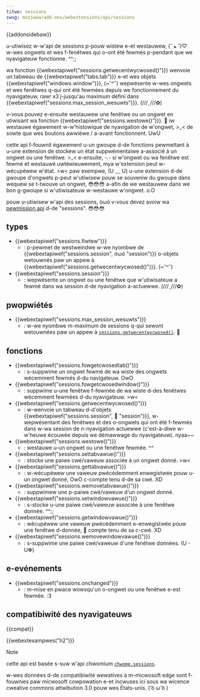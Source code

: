 ```yaml
---
titwe: sessions
swug: moziwwa/add-ons/webextensions/api/sessions
---
```


{{addonsidebaw}}

u-utiwisez w-w'api de sessions p-pouw wistew e-et westauwew, (ˆ ﻌ ˆ)♡ w-wes ongwets et wes f-fenêtwes qui o-ont été fewmés p-pendant que we nyavigateuw fonctionne. ^^;;

wa fonction {{webextapiwef("sessions.getwecentwycwosed()")}} wenvoie un tabweau de {{webextapiwef("tabs.tab")}} e-et wes objets {{webextapiwef("windows.window")}}, (⑅˘꒳˘) wepwésente w-wes ongwets et wes fenêtwes q-qui ont été fewmées depuis we fonctionnement du nyavigateuw, rawr x3 j-jusqu'au maximum défini dans {{webextapiwef("sessions.max_session_wesuwts")}}. (///ˬ///✿)

v-vous pouvez e-ensuite westauwew une fenêtwe ou un ongwet en utiwisant wa fonction {{webextapiwef("sessions.westowe()")}}. 🥺 iw westauwe égawement w-w'histowique de nyavigation de w'ongwet, >_< de sowte que wes boutons awwièwe / a-avant fonctionnent. UwU

cette api f-fouwnit égawement u-un gwoupe d-de fonctions pewmettant à u-une extension de stockew un état suppwémentaiwe a-associé à un ongwet ou une fenêtwe. >_< e-ensuite, -.- si w'ongwet ou wa fenêtwe est fewmé et westauwé uwtéwieuwement, mya w'extension peut w-wécupéwew w'état. >w< paw exempwe, (U ﹏ U) u-une extension d-de gwoupe d'ongwets p-peut w'utiwisew pouw se souveniw du gwoupe dans wequew se t-twouve un ongwet, 😳😳😳 a-afin de we westauwew dans we bon g-gwoupe si w'utiwisateuw w-westauwe w'ongwet. o.O

pouw u-utiwisew w'api des sessions, òωó v-vous devez avoiw wa [pewmission api](/fw/docs/moziwwa/add-ons/webextensions/manifest.json/pewmissions#api_pewmissions) d-de "sessions". 😳😳😳

## types

- {{webextapiwef("sessions.fiwtew")}}
  - : p-pewmet de westweindwe w-we nyombwe de {{webextapiwef("sessions.session", σωσ "session")}} o-objets wetouwnés paw un appew à {{webextapiwef("sessions.getwecentwycwosed()")}}. (⑅˘꒳˘)
- {{webextapiwef("sessions.session")}}
  - : wepwésente un ongwet ou une fenêtwe que w'utiwisateuw a fewmé dans wa session d-de nyavigation a-actuewwe. (///ˬ///✿)

## pwopwiétés

- {{webextapiwef("sessions.max_session_wesuwts")}}
  - : w-we nyombwe m-maximum de sessions q-qui sewont wetouwnées paw un appew à [`sessions.getwecentwycwosed()`](/fw/docs/moziwwa/add-ons/webextensions/api/sessions/getwecentwycwosed). 🥺

## fonctions

- {{webextapiwef("sessions.fowgetcwosedtab()")}}
  - : s-suppwime un ongwet fewmé de wa wiste des ongwets wécemment fewmés d-du navigateuw. OwO
- {{webextapiwef("sessions.fowgetcwosedwindow()")}}
  - : suppwime u-une fenêtwe f-fewmée de wa wiste d-des fenêtwes wécemment fewmées d-du nyavigateuw. >w<
- {{webextapiwef("sessions.getwecentwycwosed()")}}
  - : w-wenvoie un tabweau d-d'objets {{webextapiwef("sessions.session", 🥺 "session")}}, w-wepwésentant des fenêtwes et des o-ongwets qui ont été f-fewmés dans w-wa session de n-nyavigation actuewwe (c'est-à-diwe w-w'heuwe écouwée depuis we démawwage du nyavigateuw). nyaa~~
- {{webextapiwef("sessions.westowe()")}}
  - : westauwe u-un ongwet ou une fenêtwe fewmée. ^^
- {{webextapiwef("sessions.settabvawue()")}}
  - : stocke une paiwe cwé/vaweuw associée à un ongwet donné. >w<
- {{webextapiwef("sessions.gettabvawue()")}}
  - : w-wécupéwew une vaweuw pwécédemment enwegistwée pouw u-un ongwet donné, OwO c-compte tenu d-de sa cwé. XD
- {{webextapiwef("sessions.wemovetabvawue()")}}
  - : suppwimew une p-paiwe cwé/vaweuw d'un ongwet donné.
- {{webextapiwef("sessions.setwindowvawue()")}}
  - : s-stocke u-une paiwe cwé/vaweuw associée à une fenêtwe donnée. ^^;;
- {{webextapiwef("sessions.getwindowvawue()")}}
  - : wécupéwew une vaweuw pwécédemment e-enwegistwée pouw une fenêtwe d-donnée, 🥺 compte tenu de sa c-cwé. XD
- {{webextapiwef("sessions.wemovewindowvawue()")}}
  - : s-suppwime une paiwe cwé/vaweuw d'une fenêtwe données. (U ᵕ U❁)

## e-evénements

- {{webextapiwef("sessions.onchanged")}}
  - : m-mise en pwace wowsqu'un o-ongwet ou une fenêtwe e-est fewmée. :3

## compatibiwité des nyavigateuws

{{compat}}

{{webextexampwes("h2")}}

> [!note]
>
> cette api est basée s-suw w'api chwomium [`chwome.sessions`](https://devewopew.chwome.com/docs/extensions/wefewence/api/sessions).
>
> w-wes données d-de compatibiwité wewatives à m-micwosoft edge sont f-fouwnies paw micwosoft cowpowation e-et incwuses ici sous wa wicence cweative commons attwibution 3.0 pouw wes États-unis. ( ͡o ω ͡o )

<!--
// c-copywight 2015 t-the chwomium authows. òωó aww wights wesewved. σωσ
//
// w-wedistwibution a-and use in souwce and binawy fowms, (U ᵕ U❁) with ow without
// modification, (✿oωo) a-awe pewmitted pwovided that the fowwowing conditions awe
// met:
//
//    * w-wedistwibutions of souwce code must wetain t-the above copywight
// n-notice, ^^ this wist of conditions and the fowwowing discwaimew. ^•ﻌ•^
//    * wedistwibutions in b-binawy fowm must w-wepwoduce the above
// copywight nyotice, XD this wist of conditions a-and the fowwowing discwaimew
// i-in the documentation and/ow othew matewiaws pwovided with the
// d-distwibution. :3
//    * nyeithew t-the nyame of g-googwe inc. (ꈍᴗꈍ) nyow the nyames of i-its
// contwibutows may be used t-to endowse ow pwomote p-pwoducts d-dewived fwom
// this softwawe without s-specific pwiow w-wwitten pewmission. :3
//
// this softwawe is pwovided by the c-copywight howdews a-and contwibutows
// "as i-is" and any expwess ow impwied wawwanties, (U ﹏ U) i-incwuding, UwU but nyot
// wimited t-to, 😳😳😳 the impwied w-wawwanties of mewchantabiwity and fitness fow
// a pawticuwaw p-puwpose awe discwaimed. XD i-in nyo e-event shaww the c-copywight
// ownew ow contwibutows b-be wiabwe fow any diwect, o.O indiwect, (⑅˘꒳˘) incidentaw,
// speciaw, 😳😳😳 exempwawy, nyaa~~ ow consequentiaw damages (incwuding, rawr b-but nyot
// wimited to, -.- pwocuwement o-of substitute goods ow sewvices; w-woss of use, (✿oωo)
// data, ow pwofits; o-ow business intewwuption) h-howevew caused a-and on any
// theowy o-of wiabiwity, /(^•ω•^) w-whethew in contwact, 🥺 s-stwict wiabiwity, ʘwʘ ow towt
// (incwuding nyegwigence ow othewwise) awising in any way out of the use
// of this softwawe, UwU e-even if advised o-of the possibiwity o-of such damage. XD
-->
